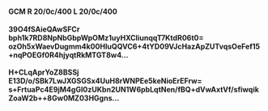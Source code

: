 #### GCM R 20/0c/400 L 20/0c/400
**39O4fSAieQAwSFCr**<br/>**bph1k7RD8NpNbGbpWpOMz1uyHXCIiunqqT7KtdR06t0=**<br/>**ozOh5xWaevDugmm4k00HIuQQVC6+4tYD09VJcHazApZUTvqsOeFef15+nqPOEGf0R4hjyqtRkMTGT8w4...**<br/><br/>
**H+CLqAprYoZ8BSSj**<br/>**E13D/o/SBk7LwJXGSGSx4UuH8rWNPEe5keNioErEFrw=**<br/>**s+FrtuaPc4E9jM4gGI0zUKbn2UN1W6pbLqtNen/fBQ+dVwAxtVf/sfiwqikZoaW2b++8Gw0MZ03HGgns...**